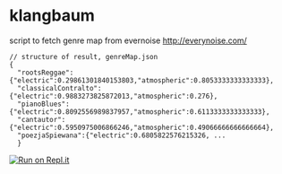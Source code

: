 # klangbaum

script to fetch genre map from evernoise http://everynoise.com/

```
// structure of result, genreMap.json
{
  "rootsReggae": {"electric":0.29861301840153803,"atmospheric":0.8053333333333333},
  "classicalContralto":{"electric":0.9883273825872013,"atmospheric":0.276},
  "pianoBlues":{"electric":0.8092556989837957,"atmospheric":0.6113333333333333},
  "cantautor":{"electric":0.5950975006866246,"atmospheric":0.49066666666666664},
  "poezjaSpiewana":{"electric":0.6805822576215326, ...
  }
```

[![Run on Repl.it](https://repl.it/badge/github/fPrager/klangbaum)](https://repl.it/github/fPrager/klangbaum)